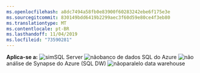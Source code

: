 ```yaml
---
ms.openlocfilehash: a8dc7494a58fb0e83900f60283242ebe6f175e3e
ms.sourcegitcommit: 830149bdd6419b2299aec3f60d59e80ce4f3eb80
ms.translationtype: MT
ms.contentlocale: pt-BR
ms.lasthandoff: 11/04/2019
ms.locfileid: "73590281"
---
```

<Token>**Aplica-se a:** ![sim](media/yes.png)SQL Server ![não](media/no.png)banco de dados SQL do Azure ![não](media/no.png)análise de Synapse do Azure (SQL DW) ![não](media/no.png)paralelo data warehouse</Token>
